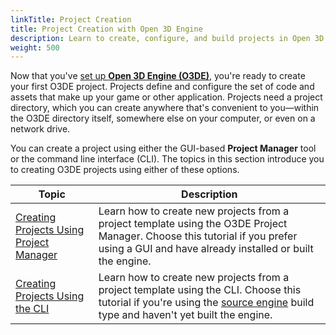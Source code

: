 ```yaml
---
linkTitle: Project Creation
title: Project Creation with Open 3D Engine
description: Learn to create, configure, and build projects in Open 3D Engine.
weight: 500
---
```


Now that you've [set up **Open 3D Engine (O3DE)**](../setup), you're ready to create your first O3DE project. Projects define and configure the set of code and assets that make up your game or other application. Projects need a project directory, which you can create anywhere that's convenient to you—within the O3DE directory itself, somewhere else on your computer, or even on a network drive.

You can create a project using either the GUI-based **Project Manager** tool or the command line interface (CLI). The topics in this section introduce you to creating O3DE projects using either of these options.

| Topic | Description |
| - | - |
| [Creating Projects Using Project Manager](./creating-projects-using-project-manager) | Learn how to create new projects from a project template using the O3DE Project Manager. Choose this tutorial if you prefer using a GUI and have already installed or built the engine. |
| [Creating Projects Using the CLI](./creating-projects-using-cli) | Learn how to create new projects from a project template using the CLI. Choose this tutorial if you're using the [source engine](/docs/welcome-guide/setup/setup-from-github/building-windows/#build-the-engine) build type and haven't yet built the engine. |
